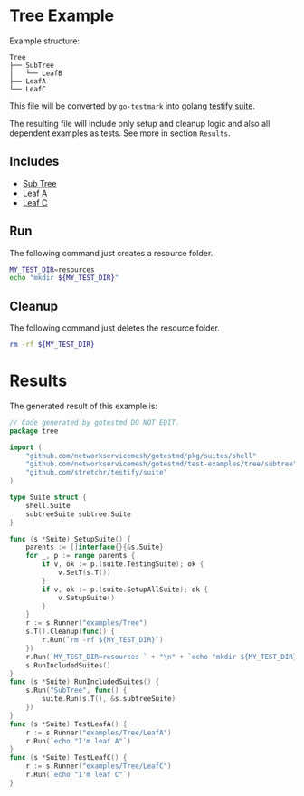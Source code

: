 # Tree Example

Example structure:
```
Tree
├── SubTree
│   └── LeafB
├── LeafA
└── LeafC
```

This file will be converted by `go-testmark` into golang [testify suite](https://github.com/stretchr/testify#suite-package).

The resulting file will include only setup and cleanup logic and also all dependent examples as tests. See more in section `Results`.

## Includes

- [Sub Tree](./SubTree)
- [Leaf A](./LeafA)
- [Leaf C](./LeafC)

## Run

The following command just creates a resource folder.

```bash
MY_TEST_DIR=resources 
echo "mkdir ${MY_TEST_DIR}"
```


## Cleanup

The following command just deletes the resource folder.

```bash
rm -rf ${MY_TEST_DIR}
```

# Results

The generated result of this example is:

```go
// Code generated by gotestmd DO NOT EDIT.
package tree

import (
	"github.com/networkservicemesh/gotestmd/pkg/suites/shell"
	"github.com/networkservicemesh/gotestmd/test-examples/tree/subtree"
	"github.com/stretchr/testify/suite"
)

type Suite struct {
	shell.Suite
	subtreeSuite subtree.Suite
}

func (s *Suite) SetupSuite() {
	parents := []interface{}{&s.Suite}
	for _, p := range parents {
		if v, ok := p.(suite.TestingSuite); ok {
			v.SetT(s.T())
		}
		if v, ok := p.(suite.SetupAllSuite); ok {
			v.SetupSuite()
		}
	}
	r := s.Runner("examples/Tree")
	s.T().Cleanup(func() {
		r.Run(`rm -rf ${MY_TEST_DIR}`)
	})
	r.Run(`MY_TEST_DIR=resources ` + "\n" + `echo "mkdir ${MY_TEST_DIR}"`)
	s.RunIncludedSuites()
}
func (s *Suite) RunIncludedSuites() {
	s.Run("SubTree", func() {
		suite.Run(s.T(), &s.subtreeSuite)
	})
}
func (s *Suite) TestLeafA() {
	r := s.Runner("examples/Tree/LeafA")
	r.Run(`echo "I'm leaf A"`)
}
func (s *Suite) TestLeafC() {
	r := s.Runner("examples/Tree/LeafC")
	r.Run(`echo "I'm leaf C"`)
}
```
